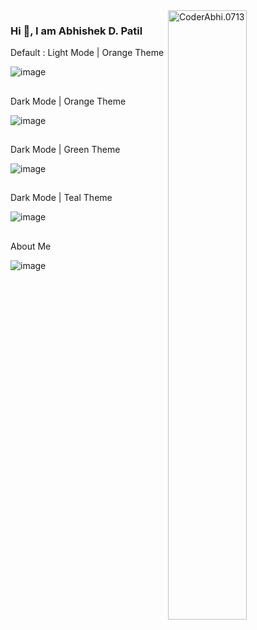 <img width=50% align=right title="Coder Abhi." alt="CoderAbhi.0713" src="https://capsule-render.vercel.app/api?type=waving&color=gradient&customColorList=6,11,20&height=150&section=header&text=Portfolio&fontSize=40&fontColor=fff&animation=twinkling&fontAlignY=32"/>

### Hi 👋, I am Abhishek D. Patil 

<p>Default : Light Mode | Orange Theme</p>

![image](https://user-images.githubusercontent.com/105943862/198293114-0914a435-b77f-49ee-8f9e-471b2f1b4d4b.png)

 <!-- <img src="https://i.pinimg.com/originals/fa/7b/4b/fa7b4bdc3b2f73e749e5c2c646d4ae13.gif" alt="CoderAbhi0713" width = "100%" height= "400">  -->

##
<p> Dark Mode | Orange Theme </p>

![image](https://user-images.githubusercontent.com/105943862/198294139-bd907c77-5ad9-414b-baf5-716a304be425.png)


##
<p> Dark Mode | Green Theme </p>

![image](https://user-images.githubusercontent.com/105943862/200171481-4eb52b75-627b-4983-b899-ed49a63342f9.png)


##
<p> Dark Mode | Teal Theme </p>

![image](https://user-images.githubusercontent.com/105943862/200171448-20181546-5e69-4ea0-87e8-79b6c9eebeb1.png)

##
<p> About Me </p>

![image](https://user-images.githubusercontent.com/105943862/200362345-f9756145-612b-4fae-b5b2-475750b9c47e.png)
